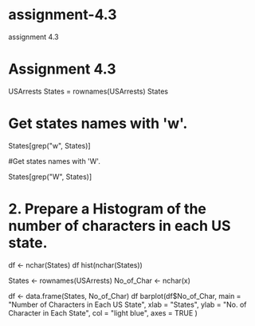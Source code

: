 # assignment-4.3
assignment 4.3
# Assignment 4.3

USArrests
States = rownames(USArrests)
States

# Get states names with 'w'.

States[grep("w", States)]

#Get states names with 'W'.

States[grep("W", States)]

# 2. Prepare a Histogram of the number of characters in each US state.

df <- nchar(States)
df
hist(nchar(States))

States <- rownames(USArrests)
No_of_Char <- nchar(x)

df <- data.frame(States, No_of_Char)
df
barplot(df$No_of_Char, main = "Number of Characters in Each US State",
        xlab = "States", ylab = "No. of Character in Each State",
        col = "light blue", axes = TRUE
)
